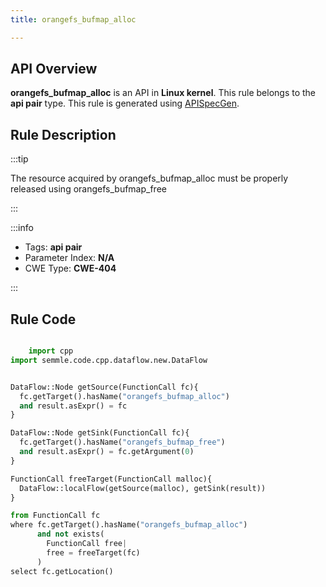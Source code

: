 ```yaml
---
title: orangefs_bufmap_alloc

---
```



## API Overview
**orangefs_bufmap_alloc** is an API in **Linux kernel**. This rule belongs to the **api pair** type. This rule is generated using [APISpecGen](../../tools/APISpecGen).
## Rule Description

:::tip

The resource acquired by orangefs_bufmap_alloc must be properly released using orangefs_bufmap_free

:::

:::info

- Tags: **api pair**
- Parameter Index: **N/A**
- CWE Type: **CWE-404**

:::

## Rule Code
```python

    import cpp
import semmle.code.cpp.dataflow.new.DataFlow


DataFlow::Node getSource(FunctionCall fc){
  fc.getTarget().hasName("orangefs_bufmap_alloc")
  and result.asExpr() = fc
}

DataFlow::Node getSink(FunctionCall fc){
  fc.getTarget().hasName("orangefs_bufmap_free")
  and result.asExpr() = fc.getArgument(0)
}

FunctionCall freeTarget(FunctionCall malloc){
  DataFlow::localFlow(getSource(malloc), getSink(result))
}

from FunctionCall fc
where fc.getTarget().hasName("orangefs_bufmap_alloc")
      and not exists(
        FunctionCall free| 
        free = freeTarget(fc)
      )
select fc.getLocation()

    
```